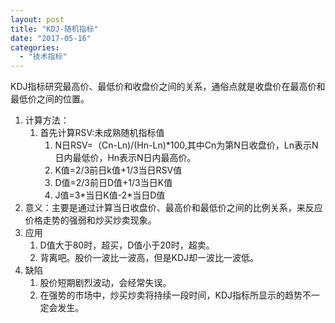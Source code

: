 ```yaml
---
layout: post
title: "KDJ-随机指标"
date: "2017-05-16"
categories: 
  - "技术指标"
---
```


KDJ指标研究最高价、最低价和收盘价之间的关系，通俗点就是收盘价在最高价和最低价之间的位置。

1. 计算方法：
    1. 首先计算RSV:未成熟随机指标值
        1. N日RSV=（Cn-Ln)/(Hn-Ln)\*100,其中Cn为第N日收盘价，Ln表示N日内最低价，Hn表示N日内最高价。
        2. K值=2/3前日k值+1/3当日RSV值
        3. D值=2/3前日D值+1/3当日K值
        4. J值=3\*当日K值-2\*当日D值
2. 意义：主要是通过计算当日收盘价、最高价和最低价之间的比例关系，来反应价格走势的强弱和炒买炒卖现象。
3. 应用
    1. D值大于80时，超买，D值小于20时，超卖。
    2. 背离吧。股价一波比一波高，但是KDJ却一波比一波低。
4. 缺陷
    1. 股价短期剧烈波动，会经常失误。
    2. 在强势的市场中，炒买炒卖将持续一段时间，KDJ指标所显示的趋势不一定会发生。
